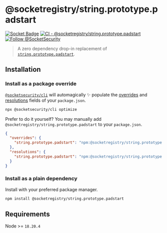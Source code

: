 # @socketregistry/string.prototype.padstart

[![Socket Badge](https://socket.dev/api/badge/npm/package/@socketregistry/string.prototype.padstart)](https://socket.dev/npm/package/@socketregistry/string.prototype.padstart)
[![CI - @socketregistry/string.prototype.padstart](https://github.com/SocketDev/socket-registry-js/actions/workflows/test.yml/badge.svg)](https://github.com/SocketDev/socket-registry-js/actions/workflows/test.yml)
[![Follow @SocketSecurity](https://img.shields.io/twitter/follow/SocketSecurity?style=social)](https://twitter.com/SocketSecurity)

> A zero dependency drop-in replacement of
> [`string.prototype.padstart`](https://www.npmjs.com/package/string.prototype.padstart).

## Installation

### Install as a package override

[`@socketsecurity/cli`](https://www.npmjs.com/package/@socketsecurity/cli) will
automagically :sparkles: populate the
[overrides](https://docs.npmjs.com/cli/v9/configuring-npm/package-json#overrides)
and [resolutions](https://yarnpkg.com/configuration/manifest#resolutions) fields
of your `package.json`.

```sh
npx @socketsecurity/cli optimize
```

Prefer to do it yourself? You may manually add
`@socketregistry/string.prototype.padstart` to your `package.json`.

```json
{
  "overrides": {
    "string.prototype.padstart": "npm:@socketregistry/string.prototype.padstart@^1"
  },
  "resolutions": {
    "string.prototype.padstart": "npm:@socketregistry/string.prototype.padstart@^1"
  }
}
```

### Install as a plain dependency

Install with your preferred package manager.

```sh
npm install @socketregistry/string.prototype.padstart
```

## Requirements

Node &gt;= `18.20.4`
